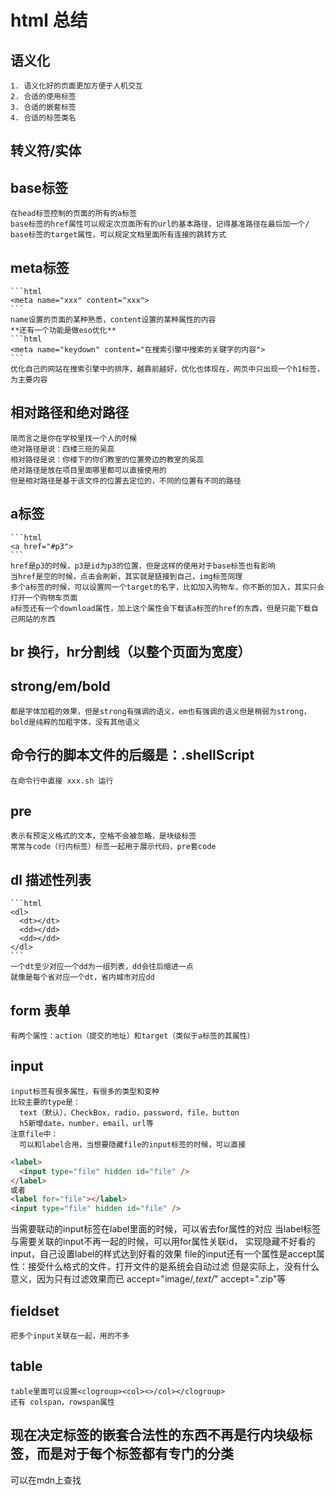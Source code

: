 #  html 总结

  ## 语义化
    1. 语义化好的页面更加方便于人机交互
    2. 合适的使用标签
    3. 合适的嵌套标签
    4. 合适的标签类名
  ## 转义符/实体 
  ## base标签
    在head标签控制的页面的所有的a标签
    base标签的href属性可以规定次页面所有的url的基本路径，记得基准路径在最后加一个/
    base标签的target属性，可以规定文档里面所有连接的跳转方式
  ## meta标签
    ```html
    <meta name="xxx" content="xxx">
    ```
    name设置的页面的某种熟悉，content设置的某种属性的内容
    **还有一个功能是做eso优化**
    ```html
    <meta name="keydown" content="在搜索引擎中搜索的关键字的内容">
    ```
    优化自己的网站在搜索引擎中的排序，越靠前越好，优化也体现在，网页中只出现一个h1标签，为主要内容

  ## 相对路径和绝对路径
    简而言之是你在学校里找一个人的时候
    绝对路径是说：四楼三班的吴蕊
    相对路径是说：你楼下的你们教室的位置旁边的教室的吴蕊
    绝对路径是放在项目里面哪里都可以直接使用的
    但是相对路径是基于该文件的位置去定位的，不同的位置有不同的路径

  ## a标签
    ```html
    <a href="#p3">
    ```
    href是p3的时候，p3是id为p3的位置，但是这样的使用对于base标签也有影响
    当href是空的时候，点击会刷新，其实就是链接到自己，img标签同理
    多个a标签的时候，可以设置同一个target的名字，比如加入购物车，你不断的加入，其实只会打开一个购物车页面
    a标签还有一个download属性，加上这个属性会下载该a标签的href的东西，但是只能下载自己网站的东西

  ## br 换行，hr分割线（以整个页面为宽度）

  ## strong/em/bold 
    都是字体加粗的效果，但是strong有强调的语义，em也有强调的语义但是稍弱为strong，bold是纯粹的加粗字体，没有其他语义
  
  ## 命令行的脚本文件的后缀是：.shellScript
    在命令行中直接 xxx.sh 运行

  ## pre
    表示有预定义格式的文本，空格不会被忽略，是块级标签
    常常与code（行内标签）标签一起用于展示代码，pre套code

  ## dl 描述性列表
    ```html
    <dl>
      <dt></dt>
      <dd></dd>
      <dd></dd>
    </dl>
    ```
    一个dt至少对应一个dd为一组列表，dd会往后缩进一点
    就像是每个省对应一个dt，省内城市对应dd
  
  ## form 表单
    有两个属性：action（提交的地址）和target（类似于a标签的其属性）
  
  ## input 
    input标签有很多属性，有很多的类型和变种
    比较主要的type是：
      text（默认），CheckBox，radio，password，file，button
      h5新增date，number，email，url等
    注意file中：
      可以和label合用，当想要隐藏file的input标签的时候，可以直接
  ```html
  <label>
    <input type="file" hidden id="file" />
  </label>
  或者
  <label for="file"></label>
  <input type="file" hidden id="file" />
  ```
  当需要联动的input标签在label里面的时候，可以省去for属性的对应
  当label标签与需要关联的input不再一起的时候，可以用for属性关联id，
  实现隐藏不好看的input，自己设置label的样式达到好看的效果
  file的input还有一个属性是accept属性：接受什么格式的文件，打开文件的是系统会自动过滤
  但是实际上，没有什么意义，因为只有过滤效果而已 accept="image/*,text/*" accept=".zip"等

  ## fieldset 
    把多个input关联在一起，用的不多

  ## table
    table里面可以设置<clogroup><col><>/col></clogroup>
    还有 colspan，rowspan属性

  ## 现在决定标签的嵌套合法性的东西不再是行内块级标签，而是对于每个标签都有专门的分类
   可以在mdn上查找
